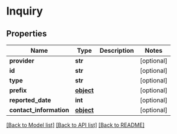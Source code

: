 # Inquiry

## Properties
Name | Type | Description | Notes
------------ | ------------- | ------------- | -------------
**provider** | **str** |  | [optional] 
**id** | **str** |  | [optional] 
**type** | **str** |  | [optional] 
**prefix** | [**object**](.md) |  | [optional] 
**reported_date** | **int** |  | [optional] 
**contact_information** | [**object**](.md) |  | [optional] 

[[Back to Model list]](../README.md#documentation-for-models) [[Back to API list]](../README.md#documentation-for-api-endpoints) [[Back to README]](../README.md)


